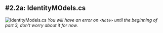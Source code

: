 #2.2a: IdentityMOdels.cs
---
![IdentityModels.cs](/assets/2.2a-A.png)
*You will have an error on `<Note>` until the beginning of part 3, don't worry about it for now.*